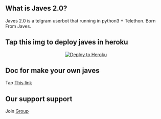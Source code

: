 
## What is Javes 2.0?
Javes 2.0 is a telgram userbot that running in python3 + Telethon.
Born From Javes.


## Tap this img to deploy javes in heroku
<p align="center"><a href="https://heroku.com/deploy?template=https://github.com/javes786/javes-2.0/blob/master"> <img src="https://www2.assets.heroku.com/assets/elements/elements-buttons-2-4867044559069b937ba0fd078f5604f310a49928bd1b59fb3d2f0ff96e0d97c8.svg" alt="Deploy to Heroku" /></a></p>



## Doc for make your own javes
Tap <a href="https://telegra.ph/HOW-MAKE-JAVESTELEGRAM-USER-BOT-07-05">This link</a> 



## Our support support
Join <a href="https://t.me/javes_support">Group








